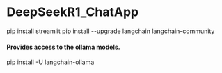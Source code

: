# DeepSeekR1_ChatApp

pip install streamlit
pip install --upgrade langchain langchain-community 

#### Provides access to the ollama models.
pip install -U langchain-ollama
	


	
